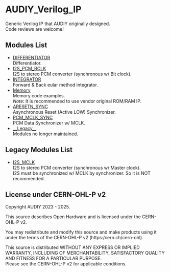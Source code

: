 # AUDIY_Verilog_IP
Generic Verilog IP that AUDIY originally designed.  
Code reviews are welcome!

## Modules List
- [DIFFERENTIATOR](https://github.com/AUDIY/AUDIY_Verilog_IP/tree/main/DIFFERENTIATOR)  
  Differentiator.
- [I2S_PCM_BCLK](https://github.com/AUDIY/AUDIY_Verilog_IP/tree/main/I2S_PCM_BCLK)  
  I2S to stereo PCM converter (synchronous w/ Bit clock).
- [INTEGRATOR](https://github.com/AUDIY/AUDIY_Verilog_IP/tree/main/INTEGRATOR)  
  Forward & Back eular method integrator.
- [Memory](https://github.com/AUDIY/AUDIY_Verilog_IP/tree/main/Memory)  
  Memory code examples.  
  *Note*: It is recommended to use vendor original ROM/RAM IP.  
- [ARESETN_SYNC](https://github.com/AUDIY/AUDIY_Verilog_IP/tree/main/ARESETN_SYNC)  
  Asynchronous Reset (Active LOW) Synchronizer.
- [PCM_MCLK_SYNC](https://github.com/AUDIY/AUDIY_Verilog_IP/tree/main/PCM_MCLK_SYNC)  
  PCM Data Synchronizer w/ MCLK.
- [\_\_Legacy\_\_](https://github.com/AUDIY/AUDIY_Verilog_IP/tree/main/__Legacy__)  
  Modules no longer maintained.

## Legacy Modules List
- [I2S_MCLK](https://github.com/AUDIY/AUDIY_Verilog_IP/tree/main/__Legacy__/I2S_MCLK)  
  I2S to stereo PCM converter (synchronous w/ Master clock).  
  I2S must be synchronized w/ MCLK by synchronizer. So it is NOT recommended.  

## License under CERN-OHL-P v2
Copyright AUDIY 2023 - 2025.

This source describes Open Hardware and is licensed under the CERN-OHL-P v2.

You may redistribute and modify this source and make products using it under the terms of the CERN-OHL-P v2 (https:/cern.ch/cern-ohl).

This source is distributed WITHOUT ANY EXPRESS OR IMPLIED WARRANTY, INCLUDING OF MERCHANTABILITY, SATISFACTORY QUALITY AND FITNESS FOR A PARTICULAR PURPOSE.  
Please see the CERN-OHL-P v2 for applicable conditions.

